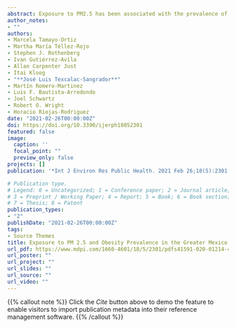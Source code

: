 ```yaml
---
abstract: Exposure to PM2.5 has been associated with the prevalence of obesity. In the Greater Mexico City Area (GMCA), both are ranked among the highest in the world. Our aim was to analyze this association in children, adolescents, and adults in the GMCA. We used data from the 2006 and 2012 Mexican National Surveys of Health and Nutrition (ENSANUT). Participants’ past-year exposure to ambient PM2.5 was assessed using land use terms and satellite-derived aerosol optical depth estimates; weight and height were measured. We used survey-adjusted logistic regression models to estimate the odds ratios (ORs) of obesity (vs. normal-overweight) for every 10 µg/m3 increase in annual PM2.5 exposure for children, adolescents, and adults. Using a meta-analysis approach, we estimated the overall odds of obesity. We analyzed data representing 19.3 million and 20.9 million GMCA individuals from ENSANUT 2006 and 2012, respectively. The overall pooled estimate between PM2.5 exposure and obesity was OR = 1.96 (95% CI 1.21, 3.18). For adolescents, a 10 µg/m3 increase in PM2.5 was associated with an OR of 3.53 (95% CI 1.45, 8.58) and 3.79 (95% CI 1.40, 10.24) in 2006 and 2012, respectively. More studies such as this are recommended in Latin American cities with similar air pollution and obesity conditions.
author_notes:
- ""
authors: 
- Marcela Tamayo-Ortiz
- Martha María Téllez-Rojo
- Stephen J. Rothenberg
- Ivan Gutiérrez-Avila
- Allan Carpenter Just
- Itai Kloog
- "**José Luis Texcalac-Sangrador**"
- Martín Romero-Martinez
- Luis F. Bautista-Arredondo
- Joel Schwartz
- Robert O. Wright
- Horacio Riojas-Rodriguez
date: "2021-02-26T00:00:00Z"
doi: https://doi.org/10.3390/ijerph18052301
featured: false
image:
  caption: ''
  focal_point: ""
  preview_only: false
projects: []
publication: '*Int J Environ Res Public Health. 2021 Feb 26;18(5):2301. PMID: 33652701*'

# Publication type.
# Legend: 0 = Uncategorized; 1 = Conference paper; 2 = Journal article;
# 3 = Preprint / Working Paper; 4 = Report; 5 = Book; 6 = Book section;
# 7 = Thesis; 8 = Patent
publication_types:
- "2"
publishDate: "2021-02-26T00:00:00Z"
tags:
- Source Themes
title: Exposure to PM 2.5 and Obesity Prevalence in the Greater Mexico City Area
url_pdf: https://www.mdpi.com/1660-4601/18/5/2301/pdfs41591-020-01214-4.pdf
url_poster: ""
url_project: ""
url_slides: ""
url_source: ""
url_video: ""
---
```


{{% callout note %}}
Click the *Cite* button above to demo the feature to enable visitors to import publication metadata into their reference management software.
{{% /callout %}}
